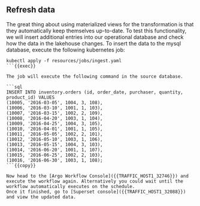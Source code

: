 ## Refresh data

The great thing about using materialized views for the transformation is that they automatically keep themselves up-to-date. 
To test this functionality, we will insert additional entries into our operational database and check how the data in the lakehouse changes.
To insert the data to the mysql database, execute the following kubernetes job:

```shell
kubectl apply -f resources/jobs/ingest.yaml
```{{exec}}

The job will execute the following command in the source database.

```sql
INSERT INTO inventory.orders (id, order_date, purchaser, quantity, product_id) VALUES
(10005, '2016-03-05', 1004, 3, 108),
(10006, '2016-03-10', 1001, 1, 103),
(10007, '2016-03-15', 1002, 2, 109),
(10008, '2016-04-20', 1003, 1, 104),
(10009, '2016-04-25', 1004, 3, 105),
(10010, '2016-04-01', 1001, 1, 105),
(10011, '2016-05-05', 1002, 2, 101),
(10012, '2016-05-10', 1003, 1, 106),
(10013, '2016-05-15', 1004, 3, 103),
(10014, '2016-06-20', 1001, 1, 107),
(10015, '2016-06-25', 1002, 2, 103),
(10016, '2016-06-30', 1003, 1, 108);
```{{copy}}

Now head to the [Argo Workflow Console]({{TRAFFIC_HOST1_32746}}) and execute the workflow again. Alternatively you could wait until the workflow automatically executes on the schedule.
Once it finished, go to [Superset console]({{TRAFFIC_HOST1_32088}}) and view the updated data.

